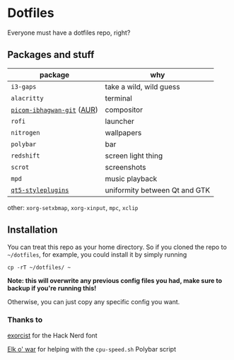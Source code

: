 # Dotfiles
Everyone must have a dotfiles repo, right?

## Packages and stuff

package | why
-|-
`i3-gaps`|take a wild, wild guess
`alacritty`|terminal
[`picom-ibhagwan-git`](https://github.com/ibhagwan/picom) ([AUR](https://aur.archlinux.org/packages/picom-ibhagwan-git))|compositor
`rofi`|launcher
`nitrogen`|wallpapers
`polybar`|bar
`redshift`|screen light thing
`scrot`|screenshots
`mpd`|music playback
[`qt5-styleplugins`](https://aur.archlinux.org/packages/qt5-styleplugins)|uniformity between Qt and GTK
other: `xorg-setxbmap`, `xorg-xinput`, `mpc`, `xclip`

## Installation

You can treat this repo as your home directory. So if you cloned the repo to `~/dotfiles`, for example, you could install it by simply running

```
cp -rT ~/dotfiles/ ~
```

**Note: this will overwrite any previous config files you had, make sure to backup if you're running this!**

Otherwise, you can just copy any specific config you want.

### Thanks to 
[exorcist](https://gitlab.com/exo-git/fonts/-/tree/master/hack-fonts) for the Hack Nerd font

[Elk o' war](https://github.com/elkowar) for helping with the `cpu-speed.sh` Polybar script
